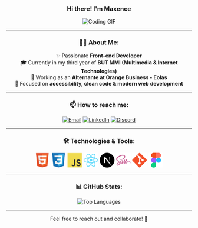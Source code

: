 <div align="center">

### Hi there! I'm Maxence

<p>
  <img src="https://media3.giphy.com/media/v1.Y2lkPTc5MGI3NjExbDRzaHY1NzI2enppNWl5cTd1Y2VpN2VhZ241djdqdjFhdTV3bmliZyZlcD12MV9pbnRlcm5hbF9naWZfYnlfaWQmY3Q9Zw/8zYunr3Hg8XPq/giphy.gif" alt="Coding GIF" width="500"/>
</p>

---

### 👨‍💻 About Me:
<p>
✨ Passionate <b>Front-end Developer </b><br>
🎓 Currently in my third year of <b>BUT MMI (Multimedia & Internet Technologies)</b><br>
💼 Working as an <b>Alternante at Orange Business - Eolas</b><br>
💪 Focused on <b>accessibility, clean code & modern web development</b><br>
</p>

---

### 📫 How to reach me:
<p>
  <a href="mailto:maxencelger@gmail.com"><img src="https://img.shields.io/badge/Email-D14836?style=for-the-badge&logo=gmail&logoColor=white" alt="Email"></a>
  <a href="https://www.linkedin.com/in/maxencebadin-l%C3%A9ger/" target="_blank"><img src="https://img.shields.io/badge/LinkedIn-0A66C2?style=for-the-badge&logo=linkedin&logoColor=white" alt="LinkedIn"></a>
  <a href="https://discord.gg/9kEsDNGs" target="_blank"><img src="https://img.shields.io/badge/Discord-5865F2?style=for-the-badge&logo=discord&logoColor=white" alt="Discord"></a>
</p>

---

### 🛠️ Technologies & Tools:
<p>
  <img src="https://raw.githubusercontent.com/devicons/devicon/master/icons/html5/html5-original.svg" alt="HTML5" width="40" height="40"/>
  <img src="https://raw.githubusercontent.com/devicons/devicon/master/icons/css3/css3-original.svg" alt="CSS3" width="40" height="40"/>
  <img src="https://raw.githubusercontent.com/devicons/devicon/master/icons/javascript/javascript-original.svg" alt="JavaScript" width="40" height="40"/>
  <img src="https://raw.githubusercontent.com/devicons/devicon/master/icons/react/react-original.svg" alt="React" width="40" height="40"/>
  <img src="https://raw.githubusercontent.com/devicons/devicon/master/icons/nextjs/nextjs-original.svg" alt="Next.js" width="40" height="40"/>
  <img src="https://raw.githubusercontent.com/devicons/devicon/master/icons/sass/sass-original.svg" alt="SASS" width="40" height="40"/>
  <img src="https://raw.githubusercontent.com/devicons/devicon/master/icons/git/git-original.svg" alt="Git" width="40" height="40"/>
  <img src="https://raw.githubusercontent.com/devicons/devicon/master/icons/figma/figma-original.svg" alt="Figma" width="40" height="40"/>
</p>

---

### 📊 GitHub Stats:
<p>
  <img src="https://github-readme-stats.vercel.app/api/top-langs?username=mahkalix&show_icons=true&locale=en&layout=compact&theme=radical" alt="Top Languages"/>
</p>

---

Feel free to reach out and collaborate! 🚀

</div>
